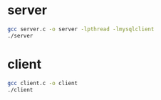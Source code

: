 # server
```bash
gcc server.c -o server -lpthread -lmysqlclient
./server
```

# client
```bash
gcc client.c -o client 
./client
```
